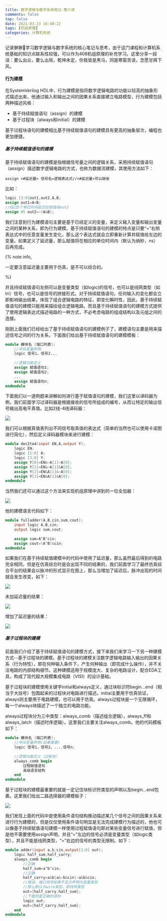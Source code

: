 ```yaml
---
title: 数字逻辑与数字系统笔记-第六讲
comments: false
top: false
date: 2021-03-23 16:40:22
tags: [机组原理]
categories: 计算机系统
---
```


记录翀翀🥺学习数字逻辑与数字系统的核心笔记与思考，由于这门课程和计算机系统基础的知识点联系性较强，可以作为408机组原理的补充学习。这里分享一段话：要么出众，要么出局，乾坤未定，你我皆是黑马，同是寒窗苦读，怎愿甘拜下风。

<!-- more -->

#### 行为建模

在SystemVerilog HDL中，行为建模是指将数字逻辑电路的功能以较高的抽象形式描述出来，他通过输入和输出之间的因果关系直接建立电路模型，行为建模包括两种描述风格：

- 基于持续赋值语句（assign）的建模
- 基于过程块（always和initial）的建模

基于过程块语句的建模相比基于持续赋值语句的建模具有更高的抽象层次，编程也更加便捷。

##### 基于持续赋值语句的建模

基于持续赋值语句的建模是指根据信号量之间的逻辑关系，采用持续赋值语句（assign）描述数字逻辑电路的方式，也称为数据流建模，其使用方法如下：

```
assign <#延迟量> 信号名=逻辑表达式//<#延迟量>可以缺省
```

比如：

```verilog
logic [3:0]out1,out2,A,B;
assign out1=A+B;
//经过5个单位时间延迟后赋值给out2
assign #5 out2=~(A&B);
```

我们注意到行为建模语句主要是基于已经定义的变量，来定义输入变量和输出变量之间的某种关系，即为行为建模。基于持续赋值语句的建模的特点是只要“=”右侧表达式中的任意变量发生变化，那么这个表达式就会立即重新计算并赋值给左边的变量。如果定义了延迟量，那么赋值将在相应的单位时间内（默认为纳秒，ns）后再完成。

{% note info, 

一定要注意延迟量主要用于仿真，是不可以综合的。

%} 

并且持续赋值语句左侧可以是变量类型（如logic)的信号，也可以是线网类型（如tri）信号，也可以是信号的拼接形式。对于持续赋值语句，任何输入的变化都会立即影响输出结果，体现了组合逻辑电路的特征，即变化瞬时性，因此，基于持续赋值语句的建模只能用来描绘组合逻辑电路。而且基于持续赋值语句的建模方式提供了使用逻辑表达式描述电路的一种方式，不必考虑电路的组成结构以及元组之间的连接。

刚刚上面我们已经给出了基于持续赋值语句的建模例子了，建模语句主要是用来描述信号之间的行为关系，下面我们给出基于持续赋值语句的建模模板：

```verilog
module 模块名 (端口列表);
	//中间变量声明
	logic 信号1，信号2...
	
	//逻辑功能定义
	assign 赋值语句1;
	assign 赋值语句2;
	...
	assign 赋值语句n;
endmodule
```

下面我们以一道例题来讲解如何进行基于赋值语句的建模，我们这里以译码器为例，我们前面学习过译码器是根据接收的信号所组成的编号，从而让特定的输出信号输出高电平真值。比如2线-4线译码器：

![](https://gitee.com/Langwenchong/figure-bed/raw/master/20210325185745.png)

我们可以根据真值表列出不同信号取真值的表达式（简单的当然也可以使用卡诺图进行简化），然后定义译码器模块来进行建模：

```verilog
module dec2to4(input EN,A,output Y);
	logic EN;
	logic [1:0] A;
	logic [3:0] Y;
	assign Y[0]=EN&~A[1]~A[0];
	assign Y[1]=EN&~A[1]&A[0];
	assign Y[2]=EN&A[1]&~A[0];
	assign Y[3]=EN&A[1]&A[0];
endmodule
```

当然我们还可以通过这个方法来实现机组原理中讲到的一位全加器：

![](https://gitee.com/Langwenchong/figure-bed/raw/master/20210325190238.png)

他的建模语言代码如下：

```verilog
module fulladder(A,B,cin,sum,cout);
	input logic A,B,cin;
	output logic sum,cout;
	
	assign sum=A^B^cin;
	assign cout=(A^B)&cin;
endmodule
```

如果我们在基于持续赋值建模中的代码中使用了延迟量，那么虽然最后得到的电路完全相同，但是在仿真综合时是会出现不同的结果的，我们前面学习了最终仿真综合平台的结果会以脉冲的形式显示在图上，那么当增加了延迟后，脉冲出现的时间就会发生改变，如下：

![](https://gitee.com/Langwenchong/figure-bed/raw/master/20210325190726.png)

未加延迟量的结果：

![](https://gitee.com/Langwenchong/figure-bed/raw/master/20210325190756.png)

增加了延迟量的结果：

![](https://gitee.com/Langwenchong/figure-bed/raw/master/20210325190818.png)

##### 基于过程块的建模

前面我们介绍了基于持续赋值语句的建模方式，接下来我们来学习一下另一种建模方式--基于过程块的建模。基于过程块的建模关注数字逻辑电路输入输出的因果关系（行为特性），即在何种输入条件下，产生何种输出（即完成什么操作），并不关注电路的内部结构细节。这种建模适用于规模庞大、复杂的电路设计，配合EDA工具，构成了现代超大规模集成电路（VISI）的设计基础。

基于过程块的建模使用关键字initial和always定义，通过块标识符begin...end（相当于大括号）包围起来的过程块对电路进行描述。initial主要用于仿真验证，always则主要用于电路建模，也可以用于仿真。always过程块是一个无限循环，每一个always块描述了一个独立的电路功能。

always过程块分为三中类型：always_comb（描述组合逻辑），always_ff和always_latch（描述时序逻辑）。这里我们主要关注always_comb。他的代码模板如下：

```verilog
module 模块名 (端口列表);
	//中间变量声明(如果需要)
	logic 信号1，信号2，...,信号n;
	
	//逻辑功能定义（过程块）
	always_comb begin
		过程赋值语句
		高级语言结构
	end
endmodule
```

基于过程块的建模最重要的就是一定记住块标识符类型的声明以及begin...end包裹。这里我们给出二路选择器的建模板子：

![](https://gitee.com/Langwenchong/figure-bed/raw/master/20210325191918.png)

我们发现上面的代码中是使用条件语句结构推动描述某几个信号之间的因果关系来进行行为建模的，但是仅仅使用条件语句明显是无法完成建模行为描述的，他也可以像基于持续赋值语句建模一样使用过程赋值语句即对某些变量信号进行赋值，但是他不需要使用assign声明，并且“=”左边的信号必须是变量类型（如logic类型），并且不能是线网类型，“=”右边的信号的类型无限制。如下：

```verilog
module adder(input a,b,cin,output[1:0] out);
	logic half_sum,half_carry;
	always_comb begin
		//正确
		half_sum=a^b^cin;
		//正确
		half_carry=a&b|a&~b&cin|~a&b&cin;
		//错误，端口信号如果不显示声明为变量类型
		//那么默认为wire类型，即线网类型
		out={half_carry,half_sum};
		//下面的是正确的语句
		logic out;
		out={half_carry,half_sum};
	end
endmodule
```

